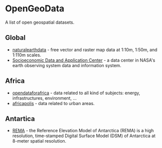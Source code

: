 # OpenGeoData

A list of open geospatial datasets.

## Global

* [naturalearthdata](http://www.naturalearthdata.com/downloads/) - free vector and raster map data at 1:10m, 1:50m, and 1:110m scales.
* [Socioeconomic Data and Application Center](https://sedac.ciesin.columbia.edu/data/sets/browse) - a data center in NASA's earth observing system data and information system.

## Africa

* [opendataforafrica](http://dataportal.opendataforafrica.org/data/#menu=topic) - data related to all kind of subjects: energy, infrastructures, environment, ...
* [africapolis](https://www.africapolis.org/data) - data related to urban areas.

## Antartica

* [REMA](https://www.pgc.umn.edu/data/rema/) - the Reference Elevation Model of Antarctica (REMA) is a high resolution, time-stamped Digital Surface Model (DSM) of Antarctica at 8-meter spatial resolution.
